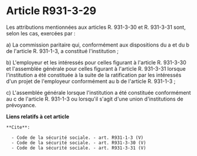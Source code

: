 # Article R931-3-29

Les attributions mentionnées aux articles R. 931-3-30 et R. 931-3-31 sont, selon les cas, exercées par : 

a) La commission paritaire qui, conformément aux dispositions du a et du b de l'article R. 931-1-3, a constitué
l'institution ; 

b) L'employeur et les intéressés pour celles figurant à l'article R. 931-3-30 et l'assemblée générale pour celles figurant à
l'article R. 931-3-31 lorsque l'institution a été constituée à la suite de la ratification par les intéressés d'un projet de
l'employeur conformément au b de l'article R. 931-1-3 ; 

c) L'assemblée générale lorsque l'institution a été constituée conformément au c de l'article R. 931-1-3 ou lorsqu'il s'agit
d'une union d'institutions de prévoyance.

**Liens relatifs à cet article**

	**Cite**:

	  - Code de la sécurité sociale. - art. R931-1-3 (V)
	  - Code de la sécurité sociale. - art. R931-3-30 (V)
	  - Code de la sécurité sociale. - art. R931-3-31 (V)
